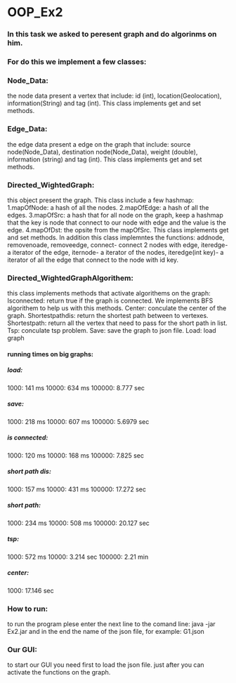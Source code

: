 # OOP_Ex2
### In this task we asked to peresent graph and do algorinms on him.
### For do this we implement a few classes:
### Node_Data: 
the node data present a vertex that include: id (int), location(Geolocation), information(String) and tag (int). This class implements get and set methods.
### Edge_Data:
the edge data present a edge on the graph that include: source node(Node_Data), destination node(Node_Data), weight (double), information (string) and tag (int).  This class implements get and set methods.
### Directed_WightedGraph:
this object present the graph. This class include a few hashmap: 1.mapOfNode: a hash of all the nodes. 2.mapOfEdge: a hash of all the edges. 3.mapOfSrc: a hash that for all node on the graph, keep a hashmap that the key is node that connect to our node with edge and the value is the edge. 4.mapOfDst: the opsite from the mapOfSrc. This class implements get and set methods. In addition this class implemntes the functions: addnode, removenoade, removeedge, connect- connect 2 nodes with edge, iteredge- a iterator of the edge, iternode- a iterator of the nodes, iteredge(int key)- a iterator of all the edge that connect to the node with id key.
### Directed_WightedGraphAlgorithem: 
this class implements methods that activate algorithems on the graph:
Isconnected: return true if the graph is connected. We implements BFS algorithem to help us with this methods.
Center: conculate the center of the graph.
Shortestpathdis: return the shortest path between to vertexes.
Shortestpath: return all the vertex that need to pass for the short path in list.
Tsp: conculate tsp problem.
Save: save the graph to json file.
Load: load graph

#### running times on big graphs:
##### load:
1000: 141 ms
10000: 634 ms
100000: 8.777 sec
##### save:
1000: 218 ms
10000: 607 ms
100000: 5.6979 sec
##### is connected:
1000: 120 ms
10000: 168 ms
100000: 7.825 sec
##### short path dis:
1000: 157 ms
10000: 431 ms
100000: 17.272 sec
##### short path:
1000: 234 ms
10000: 508 ms
100000: 20.127 sec
##### tsp: 
1000: 572 ms
10000: 3.214 sec
100000: 2.21 min
##### center:
1000: 17.146 sec

### How to run:
to run the program plese enter the next line to the comand line: java -jar Ex2.jar and in the end the name of the json file, for example: G1.json 

### Our GUI:
to start our GUI you need first to load the json file. just after you can activate the functions on the graph.
